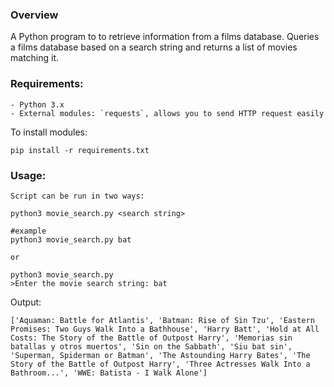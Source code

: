 ### Overview
A Python program to to retrieve information from a films database. 
Queries a films database based on a search string and returns a list of movies matching it.

### Requirements:
    - Python 3.x
    - External modules: `requests`, allows you to send HTTP request easily

To install modules:
```
pip install -r requirements.txt
```
### Usage:
```
Script can be run in two ways:

python3 movie_search.py <search string> 

#example
python3 movie_search.py bat

or

python3 movie_search.py
>Enter the movie search string: bat 

```

Output:
```
['Aquaman: Battle for Atlantis', 'Batman: Rise of Sin Tzu', 'Eastern Promises: Two Guys Walk Into a Bathhouse', 'Harry Batt', 'Hold at All Costs: The Story of the Battle of Outpost Harry', 'Memorias sin batallas y otros muertos', 'Sin on the Sabbath', 'Siu bat sin', 'Superman, Spiderman or Batman', 'The Astounding Harry Bates', 'The Story of the Battle of Outpost Harry', 'Three Actresses Walk Into a Bathroom...', 'WWE: Batista - I Walk Alone']
```